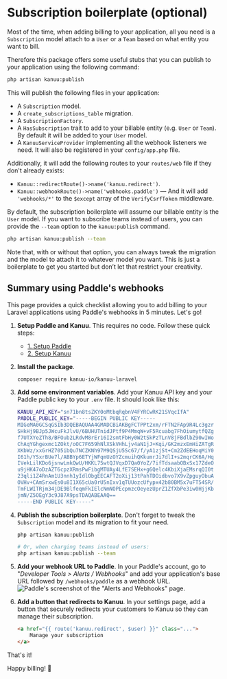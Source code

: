 # Subscription boilerplate (optional)

Most of the time, when adding billing to your application, all you need is a `Subscription` model attach to a `User` or a `Team` based on what entity you want to bill.

Therefore this package offers some useful stubs that you can publish to your application using the following command:

```sh
php artisan kanuu:publish
```

This will publish the following files in your application:
- A `Subscription` model.
- A `create_subscriptions_table` migration.
- A `SubscriptionFactory`.
- A `HasSubscription` trait to add to your billable entity (e.g. `User` or `Team`). By default it will be added to your `User` model.
- A `KanuuServiceProvider` implementing all the webhook listeners we need. It will also be registered in your `config/app.php` file.

Additionally, it will add the following routes to your `routes/web` file if they don't already exists:
- `Kanuu::redirectRoute()->name('kanuu.redirect')`.
- `Kanuu::webhookRoute()->name('webhooks.paddle')` — And it will add `'webhooks/*'` to the `$except` array of the `VerifyCsrfToken` middleware.

By default, the subscription boilerplate will assume our billable entity is the `User` model. If you want to subscribe teams instead of users, you can provide the `--team` option to the `kanuu:publish` command.

```sh
php artisan kanuu:publish --team
```

Note that, with or without that option, you can always tweak the migration and the model to attach it to whatever model you want. This is just a boilerplate to get you started but don’t let that restrict your creativity.

## Summary using Paddle's webhooks

This page provides a quick checklist allowing you to add billing to your Laravel applications using Paddle's webhooks in 5 minutes. Let's go!

1. **Setup Paddle and Kanuu**. This requires no code. Follow these quick steps:
    - [1. Setup Paddle](../getting-started/setup-paddle)
    - [2. Setup Kanuu](../getting-started/setup-kanuu)

1. **Install the package**.
    ```sh
    composer require kanuu-io/kanuu-laravel
    ```

1. **Add some environment variables**. Add your Kanuu API key and your Paddle public key to your `.env` file. It should look like this:
    ```sh
    KANUU_API_KEY="sn71bn8tsZKY0oMtbqRqbnV4FYRCwRK21SVqcIfA"
    PADDLE_PUBLIC_KEY="-----BEGIN PUBLIC KEY-----
    MIGeMA0GCSqGSIb3DQEBAQUAA4GMADCBiAKBgFCTPPt2xm/rFTN2FAp9R4Lc3gzr
    SHkHj9BJp5JWcuFkJlvU/6BUHUTnidJPtf9P4MmqW+vF5Rcuabg7FhOiumytfQZg
    f7UTXYeZTh8/BFOub2LRdvM8rEr16I2smtFbHy0W2tSkPzTLnV8jFBdlbZ90wIWo
    ChAqYGhgexmc1ZOkt/oOC7F659hNlXSkVHhLjv4aN1jJ+Kqi/GK2mzxEmHiZATgR
    XKbWz/xxGrHZ705ibQu7NCZKNh97M9QSjU5Sc67/f/yA1zjSt+Cm2ZdEEHoqMiY0
    I61h/YSxrBUe7l/ABBYp6ETYjWFqmUzOYZcmuihQKkumrJi7dlI+s2mqrCK6A/Hq
    IVekLilKDo6jsnwLmkQwU/HKKL75wtQJVqxD7Qa0YoZ/7ifTdsaabOBxSx17ZdeO
    u9jHK47oDzAZT6cpzXRmsPwFibgMTUAy4LfE7SEHx+g6Qelc4KbiXjaEMsrqQI0t
    23qli1Z4RnAm1U3nnh1yIdlObgEECAFT2oXij13tPahTDOidbvo7X9vZpguyObuA
    OVHv+CAmSrxwEs0u8I1X65cUa0rU5nIxv1qTUUozcUfypx42b80BM5x7uFT54SR/
    TmFLWITRjm34jDE9BlfeqmFkIElcNmNOPEcpmzcOeyezUprZ1ZfXbPe3iw0HjjKb
    jmN/Z5OEgY3c9J87A9psTDAQABEAAQ==
    -----END PUBLIC KEY-----"
    ```

1. **Publish the subscription boilerplate**. Don't forget to tweak the `Subscription` model and its migration to fit your need.
    ```sh
    php artisan kanuu:publish

    # Or, when charging teams instead of users:
    php artisan kanuu:publish --team
    ```

1. **Add your webhook URL to Paddle**. In your Paddle's account, go to "*Developer Tools > Alerts / Webhooks*" and add your application's base URL followed by `/webhooks/paddle` as a webhook URL.
    ![Paddle's screenshot of the "Alerts and Webhooks" page.](/paddle_webhooks.png)

1. **Add a button that redirects to Kanuu**. In your settings page, add a button that securely redirects your customers to Kanuu so they can manage their subscription.
    ```html
    <a href="{{ route('kanuu.redirect', $user) }}" class="...">
        Manage your subscription
    </a>
    ```

That's it!

Happy billing! 💸
